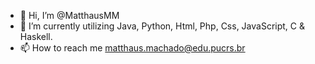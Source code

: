 - 👋 Hi, I’m @MatthausMM
- 🌱 I’m currently utilizing Java, Python, Html, Php, Css, JavaScript, C & Haskell.
- 📫 How to reach me matthaus.machado@edu.pucrs.br

<!---
MatthausMM/MatthausMM is a ✨ special ✨ repository because its `README.md` (this file) appears on your GitHub profile.
You can click the Preview link to take a look at your changes.
--->

